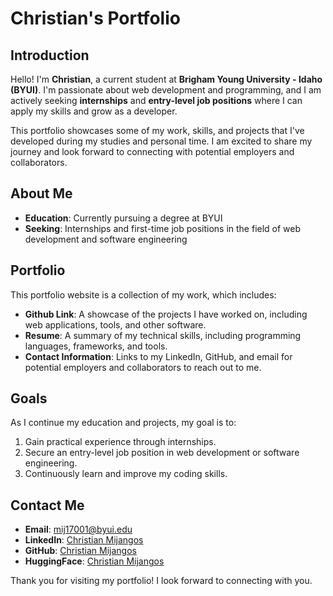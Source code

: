 # Christian's Portfolio

## Introduction

Hello! I'm **Christian**, a current student at **Brigham Young University - Idaho (BYUI)**. I'm passionate about web development and programming, and I am actively seeking **internships** and **entry-level job positions** where I can apply my skills and grow as a developer.

This portfolio showcases some of my work, skills, and projects that I've developed during my studies and personal time. I am excited to share my journey and look forward to connecting with potential employers and collaborators.

## About Me
- **Education**: Currently pursuing a degree at BYUI
- **Seeking**: Internships and first-time job positions in the field of web development and software engineering

## Portfolio

This portfolio website is a collection of my work, which includes:

- **Github Link**: A showcase of the projects I have worked on, including web applications, tools, and other software.
- **Resume**: A summary of my technical skills, including programming languages, frameworks, and tools.
- **Contact Information**: Links to my LinkedIn, GitHub, and email for potential employers and collaborators to reach out to me.

## Goals

As I continue my education and projects, my goal is to:

1. Gain practical experience through internships.
2. Secure an entry-level job position in web development or software engineering.
3. Continuously learn and improve my coding skills.

## Contact Me

- **Email**: [mij17001@byui.edu](mailto:mij17001@byui.edu)
- **LinkedIn**: [Christian Mijangos](https://www.linkedin.com/in/christianmijangos5454/)
- **GitHub**: [Christian Mijangos](https://github.com/HeyChriss)
- **HuggingFace**: [Christian Mijangos](https://huggingface.co/HeyChriss)

Thank you for visiting my portfolio! I look forward to connecting with you.
